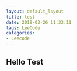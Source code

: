 ```yaml
---
layout: default_layout
title: test
date: 2019-03-26 11:33:11
tags: LeeCode
categories: 
- Leecode
---
```


## Hello Test
